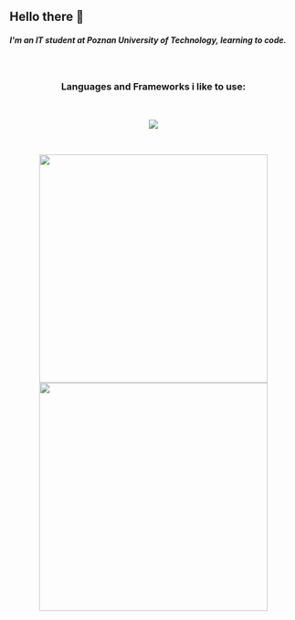 ## Hello there 👋
##### I'm an IT student at Poznan University of Technology, learning to code. 
<br/>
<h3 align="center"> Languages and Frameworks i like to use: </h3>
<br/>
<p align="center">
    <img src="https://skillicons.dev/icons?i=c,cpp,py,angular,postgres,git,r,latex,linux" />
</p>
<br/>
<p align="center">
  <img src="https://github-readme-stats-pkobusinski.vercel.app/api/top-langs/?username=pkobusinski&count_private=true&theme=dark&show_icons=true&hide_border=true&layout=compact" width="400">
  <img src="https://github-readme-streak-stats.herokuapp.com/?user=pkobusinski&theme=dark&hide_border=true&card_height=270" width="400">
  
</p> 



